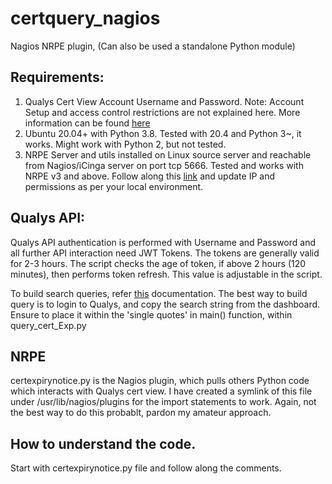 # certquery_nagios

Nagios NRPE plugin, (Can also be used a standalone Python module)

## Requirements:
  1. Qualys Cert View Account Username and Password. 
            Note: Account Setup and access control restrictions are not explained here. More information can be found [here](https://www.qualys.com/documentation/)
  2. Ubuntu 20.04+ with Python 3.8. Tested with 20.4 and Python 3~, it works. Might work with Python 2, but not tested.
  3. NRPE Server and utils installed on Linux source server and reachable from Nagios/iCinga server on port tcp 5666. Tested and works with NRPE v3 and above. Follow along this [link](https://www.binarycomputer.solutions/installing-nrpe-in-ubuntu) and update IP and permissions as per your local environment.
  
## Qualys API:
  Qualys API authentication is performed with Username and Password and all further API interaction need JWT Tokens. The tokens are generally valid for 2-3 hours. The script checks the age of token, if above 2 hours (120 minutes), then performs token refresh. This value is adjustable in the script. 

  To build search queries, refer [this](https://www.qualys.com/docs/qualys-certview-api-user-guide.pdf) documentation. The best way to build query is to login to Qualys, and copy the search string from the dashboard. Ensure to place it within the 'single quotes' in main() function, within query_cert_Exp.py


## NRPE
  certexpirynotice.py is the Nagios plugin, which pulls others Python code which interacts with Qualys cert view. I have created a symlink of this file under /usr/lib/nagios/plugins for the import statements to work. Again, not the best way to do this probablt, pardon my amateur approach.

## How to understand the code. 
  Start with certexpirynotice.py file and follow along the comments.